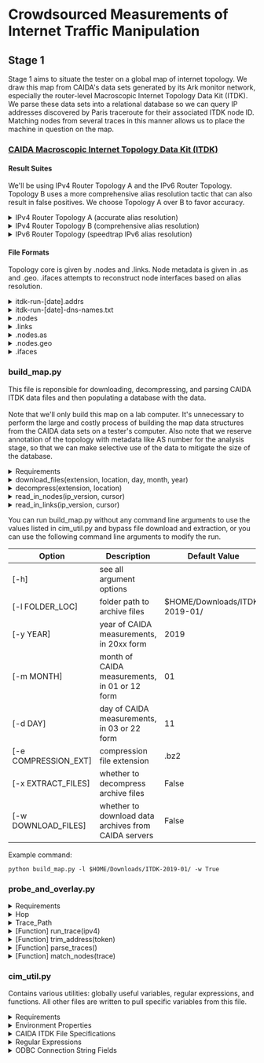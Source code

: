 # Crowdsourced Measurements of Internet Traffic Manipulation #

## Stage 1 ##
Stage 1 aims to situate the tester on a global map of internet topology. We draw this map from CAIDA's data sets generated by its Ark monitor network, especially the router-level Macroscopic Internet Topology Data Kit (ITDK). We parse these data sets into a relational database so we can query IP addresses discovered by Paris traceroute for their associated ITDK node ID. Matching nodes from several traces in this manner allows us to place the machine in question on the map.

### [CAIDA Macroscopic Internet Topology Data Kit (ITDK)](https://www.caida.org/data/internet-topology-data-kit/) ###

#### Result Suites ####
We'll be using IPv4 Router Topology A and the IPv6 Router Topology. Topology B uses a more comprehensive alias resolution tactic that can also result in false positives. We choose Topology A over B to favor accuracy.

<details>
<summary> IPv4 Router Topology A (accurate alias resolution) </summary>
<ul>
 <li> midar-iff.nodes </li>
 <li> midar-iff.links </li>
 <li> midar-iff.nodes.as </li>
 <li> midar-iff.nodes.geo </li>
 <li> midar-iff.ifaces </li>
</ul>
</details>

<details>
<summary> IPv4 Router Topology B (comprehensive alias resolution) </summary>
 <ul>
  <li> kapar-midar-iff.nodes </li>
  <li> kapar-midar-iff.links </li>
  <li> kapar-midar-iff.nodes.as </li>
  <li> kapar-midar-iff.nodes.geo </li>
  <li> kapar-midar-iff.ifaces </li>
</details>

<details>
<summary> IPv6 Router Topology (speedtrap IPv6 alias resolution) </summary>
 <ul>
  <li> speedtrap.nodes </li>
  <li> speedtrap.links </li>
  <li> speedtrap.nodes.as </li>
  <li> speedtrap.nodes.geo </li>
  </ul>
</details>

#### File Formats ####
Topology core is given by .nodes and .links. Node metadata is given in .as and .geo. .ifaces attempts to reconstruct node interfaces based on alias resolution.

<details>
<summary> itdk-run-[date].addrs </summary>
 <p>contains the target addresses used by Ark monitors for the ITDK run </p>
</details>

<details>
<summary> itdk-run-[date]-dns-names.txt </summary>
 <p> Contains the DNS entries for every address used or discovered in measurement </p>
 <p> Format: <code> [timestamp]    [IP-address]    [DNS-name] </code> </p>
</details>

<details>
 <summary> .nodes </summary>
  <p> Format: <code> node [node_id]:   [i1]   [i2]   ...   [in] </code> </p>
  <p> Example: <code> node N33382:  4.71.46.6 192.8.96.6 0.4.233.32 </code> </p>
</details>

<details>
 <summary> .links </summary>
 <p> Format: <code> link [link_id]:   [N1]:i1   [N2]:i2   [[N3]:[i3] .. [[Nm]:[im]] </code> </p>
 <p> Example: <code> link L104:  N242484:211.79.48.158 N1847:211.79.48.157 N5849773 </code> </p>
</details>

<details>
 <summary> .nodes.as </summary>
 <p> Format: <code> node.AS   [node_id]   [AS]   [method] </code> </p>
 <p> Example: <code> node.AS N39 17645 election </code> </p>
</details>

<details>
 <summary> .nodes.geo </summary>
 <p> Format: <code> node.geo   [node_id]: [continent] [country] [region] [city] [latitude] [longitude] </code> </p>
 <p> Example: <code> node.geo N15:  ***  US  HI  Honolulu  21.3267  -157.8167 </code> </p>
</details>

<details>
 <summary> .ifaces </summary>
 <p> Format: <code> [address] [node_id] [link_id] [T] [D] </code> </p>
 <p> Example: <code> 1.0.174.107 N34980480 D </code> </p>
 <p> Example: <code> 1.0.101.6 N18137917 L537067 T </code> </p>
 <p> Example: <code> 1.28.124.57 N45020 </code> </p>
 <p> Example: <code> 11.3.4.2 N18137965 L537125 T D </code> </p>
 <p> Example: <code> 1.0.175.90 </code> </p>
</details>


### build_map.py ###
This file is reponsible for downloading, decompressing, and parsing CAIDA ITDK data files and then populating a database with the data.
<br><br>
Note that we'll only build this map on a lab computer. It's unnecessary to perform the large and costly process of building the map data structures from the CAIDA data sets on a tester's computer. Also note that we reserve annotation of the topology with metadata like AS number for the analysis stage, so that we can make selective use of the data to mitigate the size of the database.

<details>
 <summary> Requirements </summary>
 <ul>
  <li> cim_util </li>
  <li> <a href="https://github.com/mkleehammer/pyodbc/wiki">pyodbc</a> Python library </li>
  <li> <a href="https://docs.python.org/3/library/subprocess.html">subprocess</a> Python library </li>
  <li> <a href="https://docs.python.org/3/library/re.html">re</a> Python library </li>
  <li> <a href="https://docs.python.org/3/library/argparse.html">argparse</a> Python library </li>
  <li> <a href="https://www.gnu.org/software/wget/">wget</a> tool
    <ul>
      <li> assumes installation to usr/bin/wget </li>
    </ul>
  </li>
  <li> <a href="http://www.bzip.org/">bzip2</a> tool
  <ul>
    <li> assumes installation to usr/bin/bzip2 </li>
  </ul>
  </li>
  <li> internet connection </li>
 </ul>
</details>

<details>
<summary> download_files(extension, location, day, month, year) </summary>
<p> wgets all of the files we need of a particular ITDK release from CAIDA's file servers. The release is defined by the day, month, and year, which are given as arguments. The file extension is written as a variable to ensure flexibility, but it's usually .bz2. Creates a log from wget's stdout and stderr in case of download issues. </p>
<p> Note that this function requires an internet connection. </p>
</details>

<details>
<summary> decompress(extension, location) </summary>
<p> Decompresses data archives, usually in .bz2 format. Creates a log from bzip2's stdout and stderr in case of problems unzipping the files. </p>
</details>

<details>
<summary> read_in_nodes(ip_version, cursor) </summary>
<p> Opens the .nodes file from the ITDK release specified. Assumes that the file has already been downloaded and decompressed in the specified folder location. Reads the file line by line. When it encounters a line of the node entry format, inserts each IP address + node ID pair into the appropriate map_address_to_node table according to IP version. Commits after every matching line. </p>
</details>

<details>
<summary> read_in_links(ip_version, cursor) </summary>
<p> Opens the .links file from the ITDK release specified. Assumes that the file has already been downloaded and decompressed in the specified folder location. Reads the file line by line. When it encounters a line of the link entry format inserts each (link ID, node ID 1, node interface address 1, node ID 2, node interface address 2) tuple into the appropriate map_link_to_nodes table according to IP version. Commits after every matching line. </p>
</details>

You can run build_map.py without any command line arguments to use the values listed in cim_util.py and bypass file download and extraction, or you can use the following command line arguments to modify the run.

| Option               | Description                                          | Default Value                 |
| -------------------- | ---------------------------------------------------- | ----------------------------- |
| [-h]                 | see all argument options                             |                               |
| [-l FOLDER_LOC]      | folder path to archive files                         | $HOME/Downloads/ITDK-2019-01/ |
| [-y YEAR]            | year of CAIDA measurements, in 20xx form             | 2019                          |
| [-m MONTH]           | month of CAIDA measurements, in 01 or 12 form        | 01                            |
| [-d DAY]             | day of CAIDA measurements, in 03 or 22 form          | 11                            |
| [-e COMPRESSION_EXT] | compression file extension                           | .bz2                          |
| [-x EXTRACT_FILES]   | whether to decompress archive files                  | False                         |
| [-w DOWNLOAD_FILES]  | whether to download data archives from CAIDA servers | False                         |

Example command:
```
python build_map.py -l $HOME/Downloads/ITDK-2019-01/ -w True
```

### probe_and_overlay.py ###

<details>
 <summary> Requirements </summary>
 <ul>
 <li> cim_util </li>
 <li> <a href="https://docs.python.org/3/library/subprocess.html">subprocess</a> Python library </li>
 <li> <a href="https://docs.python.org/3/library/re.html">re</a> Python library </li>
 <li> <a href="https://paris-traceroute.net/">paris-traceroute</a> tool
    <ul>
     <li> needs root access </li>
    </ul>
  </li>
  <li> <a href="https://github.com/mkleehammer/pyodbc/wiki">pyodbc</a> Python library </li>
  <li> internet connection </li>
 </ul>
</details>

<details>
<summary> Hop </summary>
<p>[Object Class]</p>
<ul>
<li> hop_count [Integer]: number of network hops away from the source. </li>
<li> ip [String]: IPv4 or IPv6 address of the network node discovered in this hop. * if blank. </li>
<li> name [String]: name of network node. could be same as IP address. * if blank. </li>
<li> times [List of Floats]: round-trip times of all successful probe packet and responses for this hop. * if blank. all probes use a set of three packets for each hop. </li>
</ul>
</details>

<details>
<summary> Trace_Path </summary>
<p> [Object Class] </p>
<p> This class stores all of the properties of a paris-traceroute output </p>
<ul>
  <li>
    Trace Metadata
    <ul>
      <li> dest_name [String]: domain name of trace destination </li>
      <li> dest_addr [String]: IPv4 or IPv6 address of trace destination </li>
      <li> hops_max [Integer]: maximum TTL of traceroute packets </li>
      <li> pkt_size [Integer]: size of trace packets in bytes </li>
      <li> ip_version [String]: "IPv4" or "IPv6" to mark which format Hop addresses are in </li>
    </ul>
  </li>
  <li> Hops [List of Hop Objects]: all nodes discovered on the route to the targeted domain. </li>
</ul>
</details>

<details>
<summary> [Function] run_trace(ipv4) </summary>
<p> Runs a paris-traceroute and directs all stdout and stderr to the file defined by cim_util.s1_trace_log. Adds a -4 or -6 flag to force IPv4 or IPv6 according to the boolean parameter. </p>
<p> Note that this function requires an internet connection. </p>
</details>

<details>
<summary> [Function] trim_address(token) </summary>
<p> Removes parentheses and commas from parse tokens that may be IP addresses so that parse_traces() can accurately match tokens. </p>
</details>

<details>
<summary> [Function] parse_traces() </summary>
<p> Opens and reads the s1_trace_log to parse Trace_Path objects. Returns a list of Trace_Path objects. Prints all contents of stderr. </p>
</details>

<details>
<summary> [Function] match_nodes(trace) </summary>
<p> For every Hop in the Trace_Path given by parameter, selects rows from the map_address_to_node table of the appropriate topology schema to match paris-traceroute measured nodes to ITDK nodes. </p>
</details>

### cim_util.py ###
Contains various utilities: globally useful variables, regular expressions, and functions. All other files are written to pull specific variables from this file.

<details>
 <summary> Requirements </summary>
 <ul>
 <li> <a href="https://docs.python.org/3/library/re.html">re</a> Python library </li>
 <li> <a href="https://docs.python.org/3/library/os.html">os</a> Python library </li>
 <li> <a href="https://docs.python.org/3/library/time.html">time</a> Python library </li>
 </ul>
</details>

<details>
 <summary> Environment Properties </summary>
 <ul>
 <li> General
    <ul>
      <li> user </li>
      <li> home </li>
    </ul>
  </li>

  <li> build_map.py
    <ul>
      <li> itdk_folder_loc </li>
      <li> itdk_year </li>
      <li> itdk_month </li>
      <li> itdk_day </li>
      <li> compression_extension </li>
    </ul>
  </li>

  <li> probe_and_overlay.py
    <ul>
      <li> s1_trace_log </li>
    </ul>
  </li>

 </ul>
</details>

<details>
 <summary> CAIDA ITDK File Specifications </summary>
 <ul>
  <li> file_types
   <ul>
    <li> .nodes </li>
    <li> .links </li>
    <li> .nodes.as </li>
    <li> .nodes.geo </li>
    <li> .ifaces </li>
   </ul>
  </li>
  <li> topo_choice
   <ul>
    <li> midar-iff or kapar-midar-iff for IPv4 </li>
    <li> speedtrap for IPv6 </li>
   </ul>
  </li>
 </ul>
</details>

<details>
 <summary> Regular Expressions </summary>
 <ul>
  <li> node_id_pattern </li>
  <li> node_entry_prefix </li>
  <li> link_id_pattern </li>
  <li> link_entry_prefix </li>
  <li> ipv4_pattern </li>
  <li> ipv6_pattern </li>
 </ul>
</details>

<details>
 <summary> ODBC Connection String Fields </summary>
 <ul>
  <li> odbc_driver </li>
  <li> db_server </li>
  <li> db_name </li>
  <li> db_user </li>
  <li> db_pwd
   <ul> <li> Obviously we can't store passwords in text variables. Later I'll add some quiet command line prompts for password entry. </li> </ul>
  </li>

<details>
<summary> get_timestamp() </summary>
<p> Returns a timestamp string to mark log files. Format: "[hour]-[minute]-[second]-[day]-[month]-[year]" </p>
</details>

### Topology Database ###

<details>
  <summary>ipv4_topology</summary>
  <p>[Schema]</p>
  <ul>
    <li> [Table] map_address_to_node
      <ul>
        <li> [Column, Type=inet] address </li>
        <li> [Column, Type=integer] node_id </li>
      </ul>
    </li>

    <li> [Table] map_link_to_nodes
    <ul>
      <li> [Column, Type=integer] link_id </li>
      <li> [Column, Type=integer] node_id_1 </li>
      <li> [Column, Type=inet] address_1 </li>
      <li> [Column, Type=integer] node_id_2 </li>
      <li> [Column, Type=inet] address_2 </li>
      <li> [Column, Type=text] relationship </li>
    </ul>
    </li>

    <li> [Table] map_node_to_asn
    <ul>
      <li> [Column, Type=integer] node_id </li>
      <li> [Column, Type=integer] as_number </li>
    </ul>
    </li>

  </ul>
</details>

<details>
  <summary>ipv6_topology</summary>
  <p>[Schema]</p>
  <ul>
    <li> [Table] map_address_to_node
      <ul>
        <li> [Column, Type=inet] address </li>
        <li> [Column, Type=integer] node_id </li>
      </ul>
    </li>

    <li> [Table] map_link_to_nodes
    <ul>
      <li> [Column, Type=integer] link_id </li>
      <li> [Column, Type=integer] node_id_1 </li>
      <li> [Column, Type=inet] address_1 </li>
      <li> [Column, Type=integer] node_id_2 </li>
      <li> [Column, Type=inet] address_2 </li>
      <li> [Column, Type=text] relationship </li>
    </ul>
    </li>

    <li> [Table] map_node_to_asn
    <ul>
      <li> [Column, Type=integer] node_id </li>
      <li> [Column, Type=integer] as_number </li>
    </ul>
    </li>

  </ul>
</details>

## Stage 2 ##
Forthcoming, will integrate [Ariel's work](https://github.com/TraverAriel/Network-Measurement)

## Stage 3 ##
Forthcoming, will integrate [Ariel's work](https://github.com/TraverAriel/Network-Measurement)
